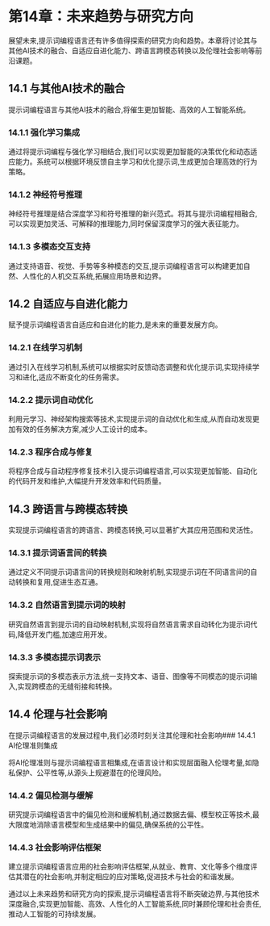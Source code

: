 
# 第14章：未来趋势与研究方向

展望未来,提示词编程语言还有许多值得探索的研究方向和趋势。本章将讨论其与其他AI技术的融合、自适应自进化能力、跨语言跨模态转换以及伦理社会影响等前沿课题。

## 14.1 与其他AI技术的融合

提示词编程语言与其他AI技术的融合,将催生更加智能、高效的人工智能系统。

### 14.1.1 强化学习集成

通过将提示词编程与强化学习相结合,我们可以实现更加智能的决策优化和动态适应能力。系统可以根据环境反馈自主学习和优化提示词,生成更加合理高效的行为策略。

### 14.1.2 神经符号推理

神经符号推理是结合深度学习和符号推理的新兴范式。将其与提示词编程相融合,可以实现更加灵活、可解释的推理能力,同时保留深度学习的强大表征能力。

### 14.1.3 多模态交互支持

通过支持语音、视觉、手势等多种模态的交互,提示词编程语言可以构建更加自然、人性化的人机交互系统,拓展应用场景和边界。

## 14.2 自适应与自进化能力

赋予提示词编程语言自适应和自进化的能力,是未来的重要发展方向。

### 14.2.1 在线学习机制

通过引入在线学习机制,系统可以根据实时反馈动态调整和优化提示词,实现持续学习和进化,适应不断变化的任务需求。

### 14.2.2 提示词自动优化

利用元学习、神经架构搜索等技术,实现提示词的自动优化和生成,从而自动发现更加有效的任务解决方案,减少人工设计的成本。

### 14.2.3 程序合成与修复

将程序合成与自动程序修复技术引入提示词编程语言,可以实现更加智能、自动化的代码开发和维护,大幅提升开发效率和代码质量。

## 14.3 跨语言与跨模态转换

实现提示词编程语言的跨语言、跨模态转换,可以显著扩大其应用范围和灵活性。

### 14.3.1 提示词语言间的转换

通过定义不同提示词语言间的转换规则和映射机制,实现提示词在不同语言间的自动转换和复用,促进生态互通。

### 14.3.2 自然语言到提示词的映射

研究自然语言到提示词的自动映射机制,实现将自然语言需求自动转化为提示词代码,降低开发门槛,加速应用开发。

### 14.3.3 多模态提示词表示

探索提示词的多模态表示方法,统一支持文本、语音、图像等不同模态的提示词输入,实现跨模态的无缝衔接和转换。

## 14.4 伦理与社会影响

在提示词编程语言的发展过程中,我们必须时刻关注其伦理和社会影响### 14.4.1 AI伦理准则集成

将AI伦理准则与提示词编程语言相集成,在语言设计和实现层面融入伦理考量,如隐私保护、公平性等,从源头上规避潜在的伦理风险。

### 14.4.2 偏见检测与缓解

研究提示词编程语言中的偏见检测和缓解机制,通过数据去偏、模型校正等技术,最大限度地消除语言模型和生成结果中的偏见,确保系统的公平性。

### 14.4.3 社会影响评估框架

建立提示词编程语言应用的社会影响评估框架,从就业、教育、文化等多个维度评估其潜在的社会影响,并制定相应的应对策略,促进技术与社会的和谐发展。

通过以上未来趋势和研究方向的探索,提示词编程语言将不断突破边界,与其他技术深度融合,实现更加智能、高效、人性化的人工智能系统,同时兼顾伦理和社会责任,推动人工智能的可持续发展。
